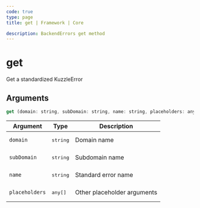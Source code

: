 ```yaml
---
code: true
type: page
title: get | Framework | Core

description: BackendErrors get method
---
```


# get

<SinceBadge version="2.17.1" />

Get a standardized KuzzleError

## Arguments

```js
get (domain: string, subDomain: string, name: string, placeholders: any[]): KuzzleError
```

| Argument       | Type              | Description                 |
| -------------- | ----------------- | --------------------------- |
| `domain`       | <pre>string</pre> | Domain name                 |
| `subDomain`    | <pre>string</pre> | Subdomain name              |
| `name`         | <pre>string</pre> | Standard error name         |
| `placeholders` | <pre>any[]</pre>  | Other placeholder arguments |


